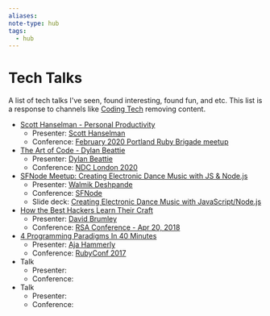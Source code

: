 ```yaml
---
aliases:
note-type: hub
tags:
  - hub
---
```


# Tech Talks

A list of tech talks I've seen, found interesting, found fun, and etc.
This list is a response to channels like [Coding Tech](https://www.youtube.com/@CodingTech) removing
content.

- [Scott Hanselman - Personal Productivity](https://youtu.be/RpH6IPhyh7I?si=RyZOYWYax4QmPsxZ)
  - Presenter: [Scott Hanselman](https://www.hanselman.com/)
  - Conference: [February 2020 Portland Ruby Brigade meetup](https://www.meetup.com/portland-ruby-brigade/)
- [The Art of Code - Dylan Beattie](https://youtu.be/6avJHaC3C2U?si=nE3uuLq2rh3tXJJY)
  - Presenter: [Dylan Beattie](https://dylanbeattie.net/)
  - Conference: [NDC London 2020](https://ndclondon.com/)
- [SFNode Meetup: Creating Electronic Dance Music with JS & Node.js](https://www.youtube.com/watch?v=iwuZzp_ZnLo&ab_channel=SFNode)
  - Presenter: [Walmik Deshpande](https://walmik.com/)
  - Conference: [SFNode](https://www.meetup.com/sfnode/)
  - Slide deck: [Creating Electronic Dance Music with JavaScript/Node.js](https://speakerdeck.com/walmik/node-dot-js)
- [How the Best Hackers Learn Their Craft](https://www.youtube.com/watch?v=6vj96QetfTg&ab_channel=RSAConference)
  - Presenter: [David Brumley](https://www.rsaconference.com/experts/david-brumley)
  - Conference: [RSA Conference - Apr 20, 2018](https://www.rsaconference.com/library/presentation/usa/2018/how-the-best-hackers-learn-their-craft-2)
- [4 Programming Paradigms In 40 Minutes](https://www.youtube.com/watch?v=3TBq__oKUzk&ab_channel=Confreaks)
  - Presenter: [Aja Hammerly](https://medium.com/@thagomizer)
  - Conference: [RubyConf 2017](https://www.rubyconf.org.au/2017)
- Talk
  - Presenter:
  - Conference:
- Talk
  - Presenter:
  - Conference:

<!---

- Talk
    - Presenter:
    - Conference:

--->
